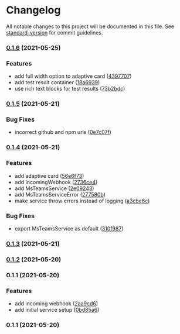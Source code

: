 # Changelog

All notable changes to this project will be documented in this file. See [standard-version](https://github.com/conventional-changelog/standard-version) for commit guidelines.

### [0.1.6](https://github.com/marcelblijleven/wdio-ms-teams-service/compare/v0.1.5...v0.1.6) (2021-05-25)


### Features

* add full width option to adaptive card ([4397707](https://github.com/marcelblijleven/wdio-ms-teams-service/commit/43977078a2c6e5245d62f44166b0de74447c927b))
* add test result container ([18a6939](https://github.com/marcelblijleven/wdio-ms-teams-service/commit/18a6939e917f8fac7e3a3b35652fc09b6e9176cf))
* use rich text blocks for test results ([73b2bdc](https://github.com/marcelblijleven/wdio-ms-teams-service/commit/73b2bdc13b5dbcfc78c75fe540025470a63cbb15))

### [0.1.5](https://github.com/marcelblijleven/wdio-ms-teams-service/compare/v0.1.4...v0.1.5) (2021-05-21)


### Bug Fixes

* incorrect github and npm urls ([0e7c07f](https://github.com/marcelblijleven/wdio-ms-teams-service/commit/0e7c07f17cbe8016f1654add369fe013b492568d))

### [0.1.4](https://github.com/marcelblijleven/wdio-ms-teams-reporter/compare/v0.1.3...v0.1.4) (2021-05-21)


### Features

* add adaptive card ([56e6f73](https://github.com/marcelblijleven/wdio-ms-teams-reporter/commit/56e6f738edda22bcc5b47a510f8ceedcf306e3ad))
* add IncomingWebhook ([2736ce4](https://github.com/marcelblijleven/wdio-ms-teams-reporter/commit/2736ce4007497948da8ff4dca0bce65cca7c9ca3))
* add MsTeamsService ([2e09243](https://github.com/marcelblijleven/wdio-ms-teams-reporter/commit/2e0924318c51d2ca0e17b4872ed5cf4ea2cf5828))
* add MsTeamsServiceError ([277580b](https://github.com/marcelblijleven/wdio-ms-teams-reporter/commit/277580bee4ad448131adae942775721eb8c708e6))
* make service throw errors instead of logging ([a3cbe6c](https://github.com/marcelblijleven/wdio-ms-teams-reporter/commit/a3cbe6cf31fe0e59f22acb4ab6f05451f846b4c6))


### Bug Fixes

* export MsTeamsService as default ([310f987](https://github.com/marcelblijleven/wdio-ms-teams-reporter/commit/310f9870e7bff5d0facfc25383db3fedb5786c11))

### [0.1.3](https://github.com/marcelblijleven/wdio-ms-teams-reporter/compare/v0.1.2...v0.1.3) (2021-05-21)

### [0.1.2](https://github.com/marcelblijleven/wdio-ms-teams-reporter/compare/v0.1.1...v0.1.2) (2021-05-20)

### 0.1.1 (2021-05-20)


### Features

* add incoming webhook ([2aa9cd6](https://github.com/marcelblijleven/wdio-ms-teams-reporter/commit/2aa9cd6d1de68afbc693da4ce1712e8a045a9082))
* add initial service setup ([0bd85a6](https://github.com/marcelblijleven/wdio-ms-teams-reporter/commit/0bd85a67c43f65e01a04760938330f171e7b8f76))

### 0.1.1 (2021-05-20)
